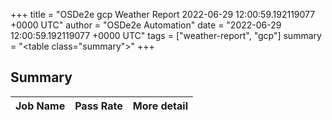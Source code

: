 +++
title = "OSDe2e gcp Weather Report 2022-06-29 12:00:59.192119077 +0000 UTC"
author = "OSDe2e Automation"
date = "2022-06-29 12:00:59.192119077 +0000 UTC"
tags = ["weather-report", "gcp"]
summary = "<table class=\"summary\"></table>"
+++
## Summary

| Job Name | Pass Rate | More detail |
|----------|-----------|-------------|




